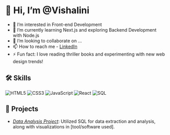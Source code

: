 # 👋 Hi, I’m @Vishalini

- 👀 I’m interested in Front-end Development
- 🌱 I’m currently learning Next.js and exploring Backend Development with Node.js
- 💞️ I’m looking to collaborate on ...
- 📫 How to reach me - [LinkedIn](https://www.linkedin.com/in/vishalini-devarajan-a6928a18a/)
- ⚡ Fun fact: I love reading thriller books and experimenting with new web design trends!

## 🛠 Skills
![HTML5](https://img.shields.io/badge/HTML5-orange?style=for-the-badge&logo=html5&logoColor=white)
![CSS3](https://img.shields.io/badge/CSS3-blue?style=for-the-badge&logo=css3&logoColor=white)
![JavaScript](https://img.shields.io/badge/JavaScript-yellow?style=for-the-badge&logo=javascript&logoColor=black)
![React](https://img.shields.io/badge/React-blue?style=for-the-badge&logo=react&logoColor=white)
![SQL](https://img.shields.io/badge/SQL-lightgrey?style=for-the-badge&logo=sqlite&logoColor=black)

## 📂 Projects
- *[Data Analysis Project](link-to-project)*: Utilized SQL for data extraction and analysis, along with visualizations in [tool/software used].

<!---
Vishalinidev/Vishalinidev is a ✨ special ✨ repository because its `README.md` (this file) appears on your GitHub profile.
You can click the Preview link to take a look at your changes.
--->

